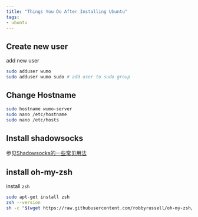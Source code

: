 ```yaml
---
title: "Things You Do After Installing Ubuntu"
tags:
- ubuntu
---
```


## Create new user

add new user
```bash
sudo adduser wumo
sudo adduser wumo sudo # add user to sudo group
```

## Change Hostname

```bash
sudo hostname wumo-server
sudo nano /etc/hostname
sudo nano /etc/hosts
```

## Install shadowsocks
参见[Shadowsocks的一些常见用法](https://wumo.gitlab.io/post/2017-04-02-shadowsocks-practice/)

## install oh-my-zsh
install `zsh`
```bash
sudo apt-get install zsh
zsh --version
sh -c "$(wget https://raw.githubusercontent.com/robbyrussell/oh-my-zsh/master/tools/install.sh -O -)"
```

<!--more-->